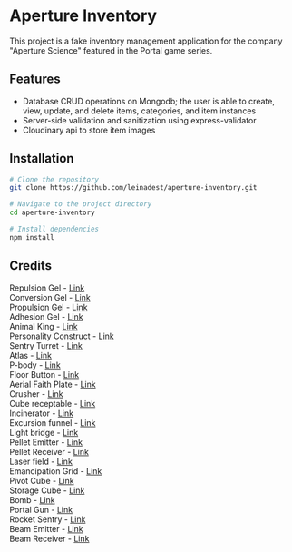 # Aperture Inventory

This project is a fake inventory management application for the company "Aperture Science" featured in the Portal game series.

## Features

- Database CRUD operations on Mongodb; the user is able to create, view, update, and delete items, categories, and item instances
- Server-side validation and sanitization using express-validator
- Cloudinary api to store item images

## Installation

```bash
# Clone the repository
git clone https://github.com/leinadest/aperture-inventory.git

# Navigate to the project directory
cd aperture-inventory

# Install dependencies
npm install
```

## Credits

Repulsion Gel - <a href="https://theportalwiki.com/w/index.php?curid=4156">Link</a>  
Conversion Gel - <a href="https://theportalwiki.com/w/index.php?curid=4154">Link</a>  
Propulsion Gel - <a href="https://combineoverwiki.net/index.php?curid=26473">Link</a>  
Adhesion Gel - <a href="https://combineoverwiki.net/index.php?curid=8060">Link</a>  
Animal King - <a href="https://theportalwiki.com/w/index.php?curid=23678">Link</a>  
Personality Construct - <a href="https://theportalwiki.com/w/index.php?curid=4320">Link</a>  
Sentry Turret - <a href="https://theportalwiki.com/w/index.php?curid=3645">Link</a>  
Atlas - <a href="https://theportalwiki.com/w/index.php?curid=17637">Link</a>  
P-body - <a href="https://theportalwiki.com/w/index.php?curid=17641">Link</a>  
Floor Button - <a href="https://theportalwiki.com/w/index.php?curid=4272">Link</a>  
Aerial Faith Plate - <a href="https://theportalwiki.com/w/index.php?curid=4143">Link</a>  
Crusher - <a href="https://theportalwiki.com/w/index.php?curid=32378">Link</a>  
Cube receptable - <a href="https://theportalwiki.com/w/index.php?curid=4275">Link</a>  
Incinerator - <a href="https://theportalwiki.com/w/index.php?curid=12449">Link</a>  
Excursion funnel - <a href="https://theportalwiki.com/w/index.php?curid=15807">Link</a>  
Light bridge - <a href="https://combineoverwiki.net/index.php?curid=5702">Link</a>  
Pellet Emitter - <a href="https://theportalwiki.com/w/index.php?curid=18855">Link</a>  
Pellet Receiver - <a href="https://theportalwiki.com/w/index.php?curid=18854">Link</a>  
Laser field - <a href="https://theportalwiki.com/w/index.php?curid=24970">Link</a>  
Emancipation Grid - <a href="https://theportalwiki.com/w/index.php?curid=3216">Link</a>  
Pivot Cube - <a href="https://theportalwiki.com/w/index.php?curid=3652">Link</a>  
Storage Cube - <a href="https://theportalwiki.com/w/index.php?curid=3657">Link</a>  
Bomb - <a href="https://theportalwiki.com/w/index.php?curid=11818">Link</a>  
Portal Gun - <a href="https://theportalwiki.com/w/index.php?curid=13052">Link</a>  
Rocket Sentry - <a href="https://theportalwiki.com/w/index.php?curid=4176">Link</a>  
Beam Emitter - <a href="https://combineoverwiki.net/index.php?curid=26207">Link</a>  
Beam Receiver - <a href="https://combineoverwiki.net/index.php?curid=26208">Link</a>  
